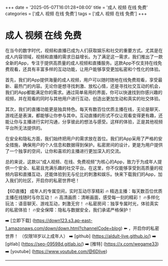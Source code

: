 +++
date = '2025-05-07T16:01:28+08:00'
title = '成人 视频 在线 免费'
categories = ['成人 视频 在线 免费']
tags = ['成人 视频 在线 免费']
+++

# 成人 视频 在线 免费

在当今的数字时代，视频和直播已成为人们获取娱乐和社交的重要方式。尤其是在成人内容领域，视频和直播的需求日益增长。为了满足这一需求，我们推出了一款全新的App，专注于提供高质量的成人视频和直播服务。这款App不仅支持在线免费观看，还具有丰富多样的互动功能，让用户能够享受更加私密和个性化的体验。

首先，我们的App提供海量的成人视频，用户可以随时随地在线免费观看，享受最新、最热门的内容。无论你是想寻找刺激、放松心情，还是寻找社交互动的机会，我们的App都能满足你的需求。通过简单易用的界面，你可以快速找到你感兴趣的视频，并在观看的同时与其他用户进行互动，创造出更加生动和真实的社交体验。

其次，我们的直播功能更是独具特色。每天有数百位优质主播在线，无论是聊天、游戏还是表演，都能够让你参与其中。互动直播的形式不仅让观看变得更有趣，还能让你与主播进行实时沟通，分享彼此的想法与感受。这样的体验，正是其他视频平台所无法提供的。

在安全和隐私方面，我们始终把用户的需求放在首位。我们的App采用了严格的安全措施，确保用户的个人信息和数据得到保护。私密房间的设计，更是为用户提供了一个独享的空间，让你和喜欢的主播进行更加深入的交流。

总的来说，这款以“成人视频、在线、免费视频”为核心的App，致力于为成年人提供一个安全、私密且充满乐趣的社交平台。在这里，你不仅能够享受到高质量的视频内容和直播互动，还能体验到无与伦比的刺激和娱乐。快来下载我们的App，加入我们的社区，开启你的私密世界吧！

【6D直播】
成年人的专属空间，实时互动尽享精彩
🔥 精选主播：每天数百位优质主播在线随时与你互动！
🔥 高清画质：清晰画面，感受每一刻的精彩！
🔥多样化玩法：语音聊天、游戏互动，刺激无穷！
🔥私密房间：独享专属时光，体验真实的私密体验！
🔥安全保障：隐私与数据安全，我们承诺严格保护！

➡️ [立即下载] (https://down123.s3.ap-east-1.amazonaws.com/down/down.html?channelCode=blog) ⬅️ ，开启你的私密世界！
（仅限18岁以上成年人）
➡️ [github] (https://aldult-live.github.io/)
➡️ [gitlab] (https://seo-09598d.gitlab.io/)
➡️ [推特] (https://x.com/wegame33)
➡️ [youtube] (https://www.youtube.com/@6Dlive)

---
